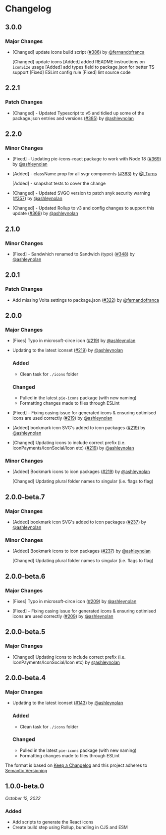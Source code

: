 # Changelog

## 3.0.0

### Major Changes

- [Changed] update icons build script ([#386](https://github.com/justeattakeaway/pie/pull/386)) by [@fernandofranca](https://github.com/fernandofranca)

  [Changed] update icons
  [Added] added README instructions on `iconSize` usage
  [Added] add types field to package.json for better TS support
  [Fixed] ESLint config rule
  [Fixed] lint source code

## 2.2.1

### Patch Changes

- [Changed] - Updated Typescript to v5 and tidied up some of the package.json entries and versions ([#385](https://github.com/justeattakeaway/pie/pull/385)) by [@ashleynolan](https://github.com/ashleynolan)

## 2.2.0

### Minor Changes

- [Fixed] - Updating pie-icons-react package to work with Node 18 ([#369](https://github.com/justeattakeaway/pie/pull/369)) by [@ashleynolan](https://github.com/ashleynolan)

- [Added] - className prop for all svgr components ([#363](https://github.com/justeattakeaway/pie/pull/363)) by [@LTurns](https://github.com/LTurns)

  [Added] - snapshot tests to cover the change

- [Changed] - Updated SVGO version to patch snyk security warning ([#357](https://github.com/justeattakeaway/pie/pull/357)) by [@ashleynolan](https://github.com/ashleynolan)

- [Changed] - Updated Rollup to v3 and config changes to support this update ([#369](https://github.com/justeattakeaway/pie/pull/369)) by [@ashleynolan](https://github.com/ashleynolan)

## 2.1.0

### Minor Changes

- [Fixed] - Sandwhich renamed to Sandwich (typo) ([#348](https://github.com/justeattakeaway/pie/pull/348)) by [@ashleynolan](https://github.com/ashleynolan)

## 2.0.1

### Patch Changes

- Add missing Volta settings to package.json ([#322](https://github.com/justeattakeaway/pie/pull/322)) by [@fernandofranca](https://github.com/fernandofranca)

## 2.0.0

### Major Changes

- [Fixes] Typo in microsoft-circe icon ([#219](https://github.com/justeattakeaway/pie/pull/219)) by [@ashleynolan](https://github.com/ashleynolan)

- Updating to the latest iconset ([#219](https://github.com/justeattakeaway/pie/pull/219)) by [@ashleynolan](https://github.com/ashleynolan)

  ### Added

  - Clean task for `./icons` folder

  ### Changed

  - Pulled in the latest `pie-icons` package (with new naming)
  - Formatting changes made to files through ESLint

- [Fixed] – Fixing casing issue for generated icons & ensuring optimised icons are used correctly ([#219](https://github.com/justeattakeaway/pie/pull/219)) by [@ashleynolan](https://github.com/ashleynolan)

- [Added] bookmark icon SVG's added to icon packages ([#219](https://github.com/justeattakeaway/pie/pull/219)) by [@ashleynolan](https://github.com/ashleynolan)

- [Changed] Updating icons to include correct prefix (i.e. IconPayments/IconSocial/Icon etc) ([#219](https://github.com/justeattakeaway/pie/pull/219)) by [@ashleynolan](https://github.com/ashleynolan)

### Minor Changes

- [Added] Bookmark icons to icon packages ([#219](https://github.com/justeattakeaway/pie/pull/219)) by [@ashleynolan](https://github.com/ashleynolan)

  [Changed] Updating plural folder names to singular (i.e. flags to flag)

## 2.0.0-beta.7

### Major Changes

- [Added] bookmark icon SVG's added to icon packages ([#237](https://github.com/justeattakeaway/pie/pull/237)) by [@ashleynolan](https://github.com/ashleynolan)

### Minor Changes

- [Added] Bookmark icons to icon packages ([#237](https://github.com/justeattakeaway/pie/pull/237)) by [@ashleynolan](https://github.com/ashleynolan)

  [Changed] Updating plural folder names to singular (i.e. flags to flag)

## 2.0.0-beta.6

### Major Changes

- [Fixes] Typo in microsoft-circe icon ([#209](https://github.com/justeattakeaway/pie/pull/209)) by [@ashleynolan](https://github.com/ashleynolan)

- [Fixed] – Fixing casing issue for generated icons & ensuring optimised icons are used correctly ([#209](https://github.com/justeattakeaway/pie/pull/209)) by [@ashleynolan](https://github.com/ashleynolan)

## 2.0.0-beta.5

### Major Changes

- [Changed] Updating icons to include correct prefix (i.e. IconPayments/IconSocial/Icon etc) by [@ashleynolan](https://github.com/ashleynolan)

## 2.0.0-beta.4

### Major Changes

- Updating to the latest iconset ([#143](https://github.com/justeattakeaway/pie/pull/143)) by [@ashleynolan](https://github.com/ashleynolan)

  ### Added

  - Clean task for `./icons` folder

  ### Changed

  - Pulled in the latest `pie-icons` package (with new naming)
  - Formatting changes made to files through ESLint

The format is based on [Keep a Changelog](http://keepachangelog.com/en/1.0.0/)
and this project adheres to [Semantic Versioning](http://semver.org/spec/v2.0.0.html)

## 1.0.0-beta.0

_October 12, 2022_

### Added

- Add scripts to generate the React icons
- Create build step using Rollup, bundling in CJS and ESM
